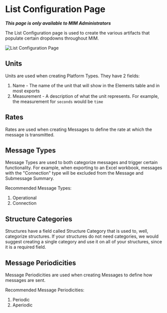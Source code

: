# List Configuration Page

**_This page is only available to MIM Administrators_**

The List Configuration page is used to create the various artifacts that populate certain dropdowns throughout MIM.

![List Configuration Page](assets/images/mim/list-config/enum-list-config.png)

## Units

Units are used when creating Platform Types. They have 2 fields:

1. Name - The name of the unit that will show in the Elements table and in most exports
2. Measurement - A description of what the unit represents. For example, the measurement for `seconds` would be `time`

## Rates

Rates are used when creating Messages to define the rate at which the message is transmitted.

## Message Types

Message Types are used to both categorize messages and trigger certain functionality. For example, when exporting to an Excel workbook, messages with the "Connection" type will be excluded from the Message and Submessage Summary.

Recommended Message Types:

1. Operational
2. Connection

## Structure Categories

Structures have a field called Structure Category that is used to, well, categorize structures. If your structures do not need categories, we would suggest creating a single category and use it on all of your structures, since it is a required field.

## Message Periodicities

Message Periodicities are used when creating Messages to define how messages are sent.

Recommended Message Periodicities:

1. Periodic
2. Aperiodic
